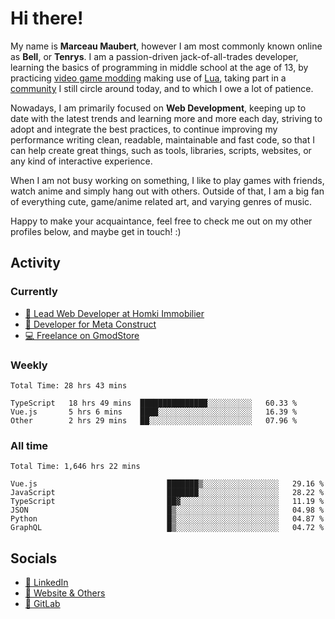 # Hi there!

My name is **Marceau Maubert**, however I am most commonly known online as **Bell**, or **Tenrys**. I am a passion-driven jack-of-all-trades developer, learning the basics of programming in middle school at the age of 13, by practicing [video game modding](https://garrysmod.com) making use of [Lua](https://lua.org), taking part in a [community](https://metastruct.net) I still circle around today, and to which I owe a lot of patience.

Nowadays, I am primarily focused on **Web Development**, keeping up to date with the latest trends and learning more and more each day, striving to adopt  and integrate the best practices, to continue improving my performance writing clean, readable, maintainable and fast code, so that I can help create great things, such as tools, libraries, scripts, websites, or any kind of interactive experience.

When I am not busy working on something, I like to play games with friends, watch anime and simply hang out with others. Outside of that, I am a big fan of everything cute, game/anime related art, and varying genres of music.

Happy to make your acquaintance, feel free to check me out on my other profiles below, and maybe get in touch! :)

## Activity

### Currently

- [🏢 Lead Web Developer at Homki Immobilier](https://homki-immobilier.com)
- [🎈 Developer for Meta Construct](https://metastruct.net)
- [💻 Freelance on GmodStore](https://www.gmodstore.com/users/Tenrys)

### Weekly
<!--START_SECTION:wakaWeekly-->

```text
Total Time: 28 hrs 43 mins

TypeScript   18 hrs 49 mins  ███████████████░░░░░░░░░░   60.33 %
Vue.js       5 hrs 6 mins    ████░░░░░░░░░░░░░░░░░░░░░   16.39 %
Other        2 hrs 29 mins   ██░░░░░░░░░░░░░░░░░░░░░░░   07.96 %
```

<!--END_SECTION:wakaWeekly-->

### All time
<!--START_SECTION:wakaTotal-->

```text
Total Time: 1,646 hrs 22 mins

Vue.js                             ███████▒░░░░░░░░░░░░░░░░░   29.16 %
JavaScript                         ███████░░░░░░░░░░░░░░░░░░   28.22 %
TypeScript                         ██▓░░░░░░░░░░░░░░░░░░░░░░   11.19 %
JSON                               █▒░░░░░░░░░░░░░░░░░░░░░░░   04.98 %
Python                             █▒░░░░░░░░░░░░░░░░░░░░░░░   04.87 %
GraphQL                            █▒░░░░░░░░░░░░░░░░░░░░░░░   04.72 %
```

<!--END_SECTION:wakaTotal-->

## Socials

- [👔 LinkedIn](https://www.linkedin.com/in/marceau-maubert)
- [🔗 Website & Others](https://bell.moe)
- [🦊 GitLab](https://gitlab.com/Tenrys)
